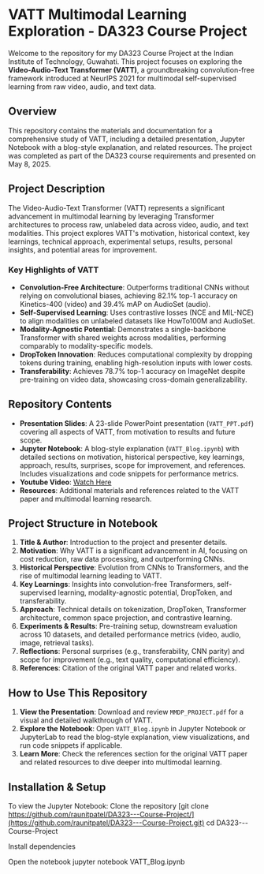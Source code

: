 # VATT Multimodal Learning Exploration - DA323 Course Project

Welcome to the repository for my DA323 Course Project at the Indian Institute of Technology, Guwahati. This project focuses on exploring the **Video-Audio-Text Transformer (VATT)**, a groundbreaking convolution-free framework introduced at NeurIPS 2021 for multimodal self-supervised learning from raw video, audio, and text data.

## Overview

This repository contains the materials and documentation for a comprehensive study of VATT, including a detailed presentation, Jupyter Notebook with a blog-style explanation, and related resources. The project was completed as part of the DA323 course requirements and presented on May 8, 2025.

## Project Description

The Video-Audio-Text Transformer (VATT) represents a significant advancement in multimodal learning by leveraging Transformer architectures to process raw, unlabeled data across video, audio, and text modalities. This project explores VATT's motivation, historical context, key learnings, technical approach, experimental setups, results, personal insights, and potential areas for improvement.

### Key Highlights of VATT
- **Convolution-Free Architecture**: Outperforms traditional CNNs without relying on convolutional biases, achieving 82.1% top-1 accuracy on Kinetics-400 (video) and 39.4% mAP on AudioSet (audio).
- **Self-Supervised Learning**: Uses contrastive losses (NCE and MIL-NCE) to align modalities on unlabeled datasets like HowTo100M and AudioSet.
- **Modality-Agnostic Potential**: Demonstrates a single-backbone Transformer with shared weights across modalities, performing comparably to modality-specific models.
- **DropToken Innovation**: Reduces computational complexity by dropping tokens during training, enabling high-resolution inputs with lower costs.
- **Transferability**: Achieves 78.7% top-1 accuracy on ImageNet despite pre-training on video data, showcasing cross-domain generalizability.

## Repository Contents

- **Presentation Slides**: A 23-slide PowerPoint presentation (`VATT_PPT.pdf`) covering all aspects of VATT, from motivation to results and future scope.
- **Jupyter Notebook**: A blog-style explanation (`VATT_Blog.ipynb`) with detailed sections on motivation, historical perspective, key learnings, approach, results, surprises, scope for improvement, and references. Includes visualizations and code snippets for performance metrics.
- **Youtube Video**: <a href="https://youtu.be/xy1Ji365y-I" target="_blank">Watch Here</a>
- **Resources**: Additional materials and references related to the VATT paper and multimodal learning research.


## Project Structure in Notebook

1. **Title & Author**: Introduction to the project and presenter details.
2. **Motivation**: Why VATT is a significant advancement in AI, focusing on cost reduction, raw data processing, and outperforming CNNs.
3. **Historical Perspective**: Evolution from CNNs to Transformers, and the rise of multimodal learning leading to VATT.
4. **Key Learnings**: Insights into convolution-free Transformers, self-supervised learning, modality-agnostic potential, DropToken, and transferability.
5. **Approach**: Technical details on tokenization, DropToken, Transformer architecture, common space projection, and contrastive learning.
6. **Experiments & Results**: Pre-training setup, downstream evaluation across 10 datasets, and detailed performance metrics (video, audio, image, retrieval tasks).
7. **Reflections**: Personal surprises (e.g., transferability, CNN parity) and scope for improvement (e.g., text quality, computational efficiency).
8. **References**: Citation of the original VATT paper and related works.

## How to Use This Repository

1. **View the Presentation**: Download and review `MMDP_PROJECT.pdf` for a visual and detailed walkthrough of VATT.
2. **Explore the Notebook**: Open `VATT_Blog.ipynb` in Jupyter Notebook or JupyterLab to read the blog-style explanation, view visualizations, and run code snippets if applicable.
3. **Learn More**: Check the references section for the original VATT paper and related resources to dive deeper into multimodal learning.

## Installation & Setup

To view the Jupyter Notebook:
Clone the repository
[git clone https://github.com/raunitpatel/DA323---Course-Project/](https://github.com/raunitpatel/DA323---Course-Project.git)
cd DA323---Course-Project

Install dependencies 

Open the notebook
jupyter notebook VATT_Blog.ipynb
